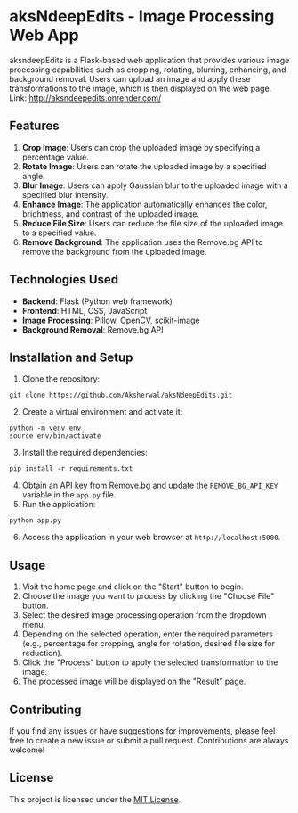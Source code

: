 # aksNdeepEdits - Image Processing Web App

aksndeepEdits is a Flask-based web application that provides various image processing capabilities such as cropping, rotating, blurring, enhancing, and background removal. Users can upload an image and apply these transformations to the image, which is then displayed on the web page. Link: http://aksndeepedits.onrender.com/

## Features

1. **Crop Image**: Users can crop the uploaded image by specifying a percentage value.
2. **Rotate Image**: Users can rotate the uploaded image by a specified angle.
3. **Blur Image**: Users can apply Gaussian blur to the uploaded image with a specified blur intensity.
4. **Enhance Image**: The application automatically enhances the color, brightness, and contrast of the uploaded image.
5. **Reduce File Size**: Users can reduce the file size of the uploaded image to a specified value.
6. **Remove Background**: The application uses the Remove.bg API to remove the background from the uploaded image.

## Technologies Used

- **Backend**: Flask (Python web framework)
- **Frontend**: HTML, CSS, JavaScript
- **Image Processing**: Pillow, OpenCV, scikit-image
- **Background Removal**: Remove.bg API

## Installation and Setup

1. Clone the repository:
```
git clone https://github.com/Aksherwal/aksNdeepEdits.git
```
2. Create a virtual environment and activate it:
```
python -m venv env
source env/bin/activate
```
3. Install the required dependencies:
```
pip install -r requirements.txt
```
4. Obtain an API key from Remove.bg and update the `REMOVE_BG_API_KEY` variable in the `app.py` file.
5. Run the application:
```
python app.py
```
6. Access the application in your web browser at `http://localhost:5000`.

## Usage

1. Visit the home page and click on the "Start" button to begin.
2. Choose the image you want to process by clicking the "Choose File" button.
3. Select the desired image processing operation from the dropdown menu.
4. Depending on the selected operation, enter the required parameters (e.g., percentage for cropping, angle for rotation, desired file size for reduction).
5. Click the "Process" button to apply the selected transformation to the image.
6. The processed image will be displayed on the "Result" page.

## Contributing

If you find any issues or have suggestions for improvements, please feel free to create a new issue or submit a pull request. Contributions are always welcome!

## License

This project is licensed under the [MIT License](LICENSE).
